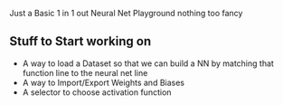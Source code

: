 Just a Basic 1 in 1 out Neural Net Playground nothing too fancy

## Stuff to Start working on 
- A way to load a Dataset so that we can build a NN by matching that function line to the neural net line
- A way to Import/Export Weights and Biases 
- A selector to choose activation function